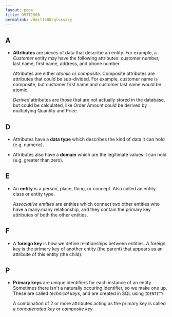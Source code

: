 ```yaml
---
layout: page
title: DMIT1508
permalink: /dmit1508/glossary
---
```


## A
- **Attributes** are pieces of data that describe an entity. For example, a *Customer* entity may have the following attributes: customer number, last name, first name, address, and phone number.

    Attributes are either *atomic* or *composite*. Composite attributes are attributes that could be sub-divided. For example, customer name is composite, but customer first name and customer last name would be atomic.
    
    *Derived* attributes are those that are not actually stored in the database, but could be calculated, like Order Amount could be derived by multiplying Quantity and Price.

## D
- Attributes have a **data type** which describes the kind of data it can hold (e.g. numeric).

- Attributes also have a **domain** which are the legitimate values it can hold (e.g. greater than zero).

## E
- An **entity** is a person, place, thing, or concept. Also called an entity class or entity type.

    *Associative entities* are entities which connect two other entities who have a many:many relationship, and they contain the primary key attributes of both the other entities.

## F
- A **foreign key** is how we define relationships between entities. A foreign key is the primary key of another entity (the parent) that appears as an attribute of this entity (the child).

## P
- **Primary keys** are unique identifiers for each instance of an entity. Sometimes there isn't a naturally occuring identifier, so we make one up. These are called *technical keys*, and are created in SQL using `IDENTITY`.

    A combination of 2 or more attributes acting as the primary key is called a *concatenated key* or *composite key*.
